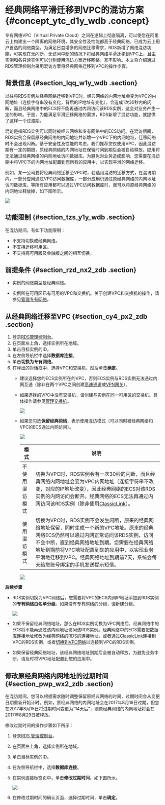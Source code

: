 # 经典网络平滑迁移到VPC的混访方案 {#concept_ytc_d1y_wdb .concept}

专有网络VPC（Virtual Private Cloud）之间在逻辑上彻底隔离，可以使您在阿里云上构建出一个隔离的网络环境，其安全性及性能都高于经典网络，已成为云上用户首选的网络类型。为满足日益增多的网络迁移需求，RDS新增了网络混访功能，可实现在无闪断、无访问中断的情况下将经典网络平滑迁移到VPC上，且主实例和各只读实例可以分别使用混访方案迁移网络，互不影响。本文将介绍通过RDS管理控制台采用混访方案将经典网络迁移到VPC的操作步骤。

## 背景信息 {#section_lqq_w1y_wdb .section}

以往将RDS实例从经典网络迁移到VPC时，经典网络的内网地址会变为VPC的内网地址（连接字符串没有变化，背后的IP地址有变化），会造成1次30秒内的闪断，而且经典网络中的ECS将不能再通过内网访问该RDS实例，这会对业务产生一定的影响。于是，为能满足平滑迁移网络的需求，RDS新增了混访功能，就提供了这样一个过渡期。

混访是指RDS实例可以同时被经典网络和专有网络中的ECS访问。在混访期间，RDS实例会保留原经典网络的内网地址并新增一个VPC下的内网地址，迁移网络时不会出现闪断。基于安全性及性能的考虑，我们推荐您仅使用VPC，因此混访期有一定的期限，原经典网络的内网地址在保留时间到期后会被自动释放，应用将无法通过经典网络的内网地址访问数据库。为避免对业务造成影响，您需要在混访期中将VPC下的内网地址配置到您所有的应用中，以实现平滑的网络迁移。

例如，某一公司要将经典网络迁移至VPC时，若选用混访的迁移方式，在混访期内，一部分应用通过VPC访问数据库，一部分应用仍通过原经典网络的内网地址访问数据库，等所有应用都可以通过VPC访问数据库时，就可以将原经典网络的内网地址释放掉，如下图所示。

![](http://static-aliyun-doc.oss-cn-hangzhou.aliyuncs.com/assets/img/7944/15378020964743_zh-CN.png)

## 功能限制 {#section_tzs_y1y_wdb .section}

在混访期间，有如下功能限制：

-   不支持切换成经典网络。
-   不支持迁移可用区。
-   不支持高可用版及金融版之间的相互切换。

## 前提条件 {#section_rzd_nx2_zdb .section}

-   实例的网络类型是经典网络。

-   实例所在可用区已有可用的VPC和交换机。关于创建VPC和交换机的操作，请参见[管理专有网络](../../../../cn.zh-CN/用户指南/管理专有网络.md)。


## 从经典网络迁移至VPC {#section_cy4_px2_zdb .section}

1.  登录[RDS管理控制台](https://rds.console.aliyun.com/)。
2.  在页面左上角，选择实例所在地域。
3.  单击目标实例的ID。
4.  在左侧导航栏中选择**数据库连接**。
5.  单击**切换为专有网络**。
6.  在弹出的对话框中，选择VPC和交换机，然后单击**确定**。
    -   建议选择您的ECS实例所在的VPC，否则ECS实例与RDS实例无法通过内网互通（除非在两个VPC之间创建[高速通道](../../../../cn.zh-CN/快速入门/同账号VPC互连.md)或[VPN网关](../../../../cn.zh-CN/IPsec-VPN入门/配置VPC到VPC连接.md)）。
    -   如果选择的VPC中没有交换机，请创建与实例在同一可用区的交换机。具体操作请参见[管理交换机](../../../../cn.zh-CN/用户指南/管理交换机.md)。

        ![](http://static-aliyun-doc.oss-cn-hangzhou.aliyuncs.com/assets/img/7943/15378020963260_zh-CN.png)

    -   如果您勾选**保留经典网络**，表示使用混访模式（可以同时被经典网络和VPC的ECS通过内网访问）。

        ![](http://static-aliyun-doc.oss-cn-hangzhou.aliyuncs.com/assets/img/7943/153780209612640_zh-CN.png)

        |模式|说明|
        |--|--|
        |不使用混访模式|切换为VPC时，RDS实例会有一次30秒的闪断，而且经典网络内网地址会变为VPC内网地址（连接字符串不改变，对应的IP地址改变），因此经典网络的ECS对该RDS实例的内网访问会断开。经典网络的ECS无法再通过内网访问该RDS实例（除非使用[ClassicLink](../../../../cn.zh-CN/用户指南/ClassicLink/ClassicLink概述.md)）。|
        |使用混访模式|切换为VPC时，RDS实例不会发生闪断，原来的经典网络地址保留，同时生成一个新的VPC地址。原来的经典网络ECS仍然可以通过内网正常访问该RDS实例，访问不会中断，直到经典网络地址到期。您需要在经典网络地址到期前将VPC地址配置到您的应用中，以实现业务平滑地迁移到VPC。经典网络地址到期前7天，系统会每天给您账号绑定的手机发送提示短信。|

        ![](http://static-aliyun-doc.oss-cn-hangzhou.aliyuncs.com/assets/img/7943/153780209612639_zh-CN.png)


**后续步骤**

-   RDS实例切换为VPC网络后，您需要将VPC的ECS内网IP地址添加到RDS实例的**专有网络白名单分组**。如果没有专有网络的分组，请新建分组。

    ![](http://static-aliyun-doc.oss-cn-hangzhou.aliyuncs.com/assets/img/7943/153780209612638_zh-CN.png)

-   如果不保留经典网络地址，那么在RDS实例切换为VPC网络后，经典网络中的ECS将不能再通过该内网地址访问该RDS实例。经典网络中的ECS需要把数据库连接地址修改为经典网络的RDS的连接地址，或者通过[ClassicLink](../../../../cn.zh-CN/用户指南/ClassicLink/ClassicLink概述.md)连接到VPC的RDS实例，或者[切换到VPC网络](../../../../cn.zh-CN/最佳实践/经典网络迁移到VPC/单ECS迁移示例.md)以连接到VPC的RDS实例。
-   如果保留经典网络地址，该经典网络地址到期后会被自动释放，为避免业务中断，请及时将VPC地址配置到您的应用中。

## 修改原经典网络内网地址的过期时间 {#section_pwp_wx2_zdb .section}

在混访期间，您可以根据需求随时调整保留原经典网络的时间，过期时间会从变更日期重新开始计时。例如，原经典网络的内网地址会在2017年8月18日过期，但您在2017年8月15日将过期时间变更为“14天后”，则原经典网络的内网地址将会在2017年8月29日被释放。

修改过期时间的操作步骤如下所示：

1.  登录[RDS 管理控制台](https://rds.console.aliyun.com/)。
2.  在页面左上角，选择实例所在地域。
3.  单击目标实例的ID。
4.  在左侧导航栏中，选择**数据库连接**。
5.  在实例连接标签页中，单击**修改过期时间**，如下图所示。

    ![](http://static-aliyun-doc.oss-cn-hangzhou.aliyuncs.com/assets/img/7944/15378020964748_zh-CN.png)

6.  在修改过期时间的确认页面，选择过期时间，单击**确定**。

